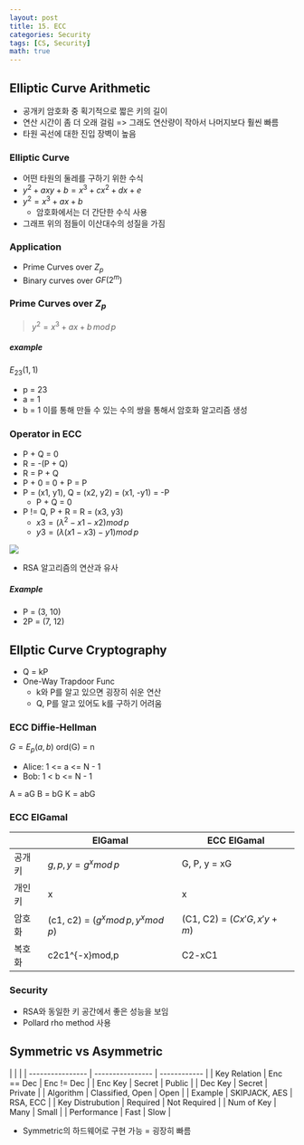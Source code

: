 ```yaml
---
layout: post
title: 15. ECC
categories: Security
tags: [CS, Security]
math: true
---
```


## Elliptic Curve Arithmetic

- 공개키 암호화 중 획기적으로 짧은 키의 길이
- 연산 시간이 좀 더 오래 걸림 => 그래도 연산량이 작아서 나머지보다 훨씬 빠름
- 타원 곡선에 대한 진입 장벽이 높음

### Elliptic Curve

- 어떤 타원의 둘레를 구하기 위한 수식
- $y^2 + axy + b= x^3 + cx^2 + dx + e$
- $y^2 = x^3 + ax + b$
  - 암호화에서는 더 간단한 수식 사용
- 그래프 위의 점들이 이산대수의 성질을 가짐

### Application

- Prime Curves over $Z_p$
- Binary curves over $GF(2^m)$

### Prime Curves over $Z_p$

> $y^2 = x^3 + ax + b\,mod\,p$

##### example

$E_23(1, 1)$

- p = 23
- a = 1
- b = 1
  이를 통해 만들 수 있는 수의 쌍을 통해서 암호화 알고리즘 생성

### Operator in ECC

- P + Q = 0
- R = -(P + Q)
- R = P + Q
- P + 0 = 0 + P = P
- P = (x1, y1), Q = (x2, y2) = (x1, -y1) = -P
  - P + Q = 0
- P != Q, P + R = R = (x3, y3)
  - $x3 = (\lambda^2 - x1 - x2) mod\,p$
  - $y3 = (\lambda(x1 - x3) - y1)mod\,p$

<img src="https://github.com/L-Hyun/L-Hyun.github.io/blob/main/assets/Security/7.png?raw=true" />

- RSA 알고리즘의 연산과 유사

##### Example

- P = (3, 10)
- 2P = (7, 12)

## Ellptic Curve Cryptography

- Q = kP
- One-Way Trapdoor Func
  - k와 P를 알고 있으면 굉장히 쉬운 연산
  - Q, P를 알고 있어도 k를 구하기 어려움

### ECC Diffie-Hellman

$G = E_p(a, b)$
ord(G) = n

- Alice: 1 <= a <= N - 1
- Bob: 1 < b <= N - 1

A = aG
B = bG
K = abG

### ECC ElGamal

|        | ElGamal                               | ECC ElGamal                  |
| ------ | ------------------------------------- | ---------------------------- |
| 공개키 | $g, p, y = g^x mod\,p$                | G, P, y = xG                 |
| 개인키 | x                                     | x                            |
| 암호화 | (c1, c2) = $(g^x mod\,p, y^x mod\,p)$ | (C1, C2) = $(Cx'G, x'y + m)$ |
| 복호화 | c2c1^{-x}mod\,p                       | C2-xC1                       |

### Security

- RSA와 동일한 키 공간에서 좋은 성능을 보임
- Pollard rho method 사용

## Symmetric vs Asymmetric

|                  |                  |
| ---------------- | ---------------- | ------------ |
| Key Relation     | Enc == Dec       | Enc != Dec   |
| Enc Key          | Secret           | Public       |
| Dec Key          | Secret           | Private      |
| Algorithm        | Classified, Open | Open         |
| Example          | SKIPJACK, AES    | RSA, ECC     |
| Key Distrubution | Required         | Not Required |
| Num of Key       | Many             | Small        |
| Performance      | Fast             | Slow         |

- Symmetric의 하드웨어로 구현 가능 = 굉장히 빠름
